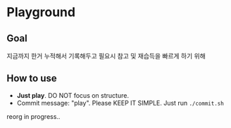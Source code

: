 # Playground

## Goal

지금까지 한거 누적해서 기록해두고 필요시 참고 및 재습득을 빠르게 하기 위해

## How to use

- **Just play**. DO NOT focus on structure.
- Commit message: "play". Please KEEP IT SIMPLE. Just run `./commit.sh`

reorg in progress..
